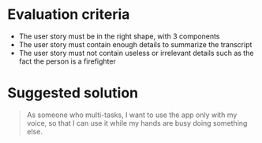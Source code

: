 # Evaluation criteria

- The user story must be in the right shape, with 3 components
- The user story must contain enough details to summarize the transcript
- The user story must not contain useless or irrelevant details such as the fact the person is a firefighter


# Suggested solution

> As someone who multi-tasks,
> I want to use the app only with my voice,
> so that I can use it while my hands are busy doing something else.
